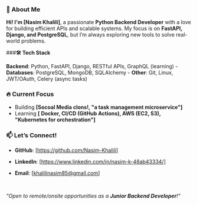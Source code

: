 ### **🚀 About Me** 
**Hi! I'm [Nasim Khalili]**, a passionate **Python Backend Developer** with a love for building efficient APIs and scalable systems. 
My focus is on **FastAPI, Django, and PostgreSQL**, but I’m always exploring new tools to solve real-world problems. 
<br>


###**🛠️ Tech Stack** 

**Backend**: Python, FastAPI, Django, RESTful APIs, GraphQL (learning) -
**Databases**: PostgreSQL, MongoDB, SQLAlchemy -
**Other**: Git, Linux, JWT/OAuth, Celery (async tasks)


### **🔥 Current Focus**
- Building **[Socoal Media clons!, "a task management microservice"]**
- Learning **[ Docker, CI/CD (GitHub Actions), AWS (EC2, S3), "Kubernetes for orchestration"]**


### **📫 Let’s Connect!**
- **GitHub**: [https://github.com/Nasim-Khalili]
- **LinkedIn**: [https://www.linkedin.com/in/nasim-k-48ab43334/]
- **Email**: [khalilinasim85@gmail.com]

  <br>

*"Open to remote/onsite opportunities as a **Junior Backend Developer**!"* 
